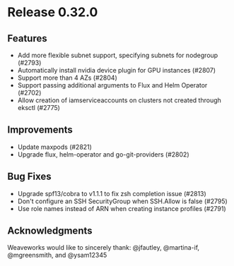 # Release 0.32.0

## Features

- Add more flexible subnet support, specifying subnets for nodegroup (#2793)
- Automatically install nvidia device plugin for GPU instances (#2807)
- Support more than 4 AZs (#2804)
- Support passing additional arguments to Flux and Helm Operator (#2702)
- Allow creation of iamserviceaccounts on clusters not created through eksctl (#2775)


## Improvements

- Update maxpods (#2821)
- Upgrade flux, helm-operator and go-git-providers (#2802)

## Bug Fixes

- Upgrade spf13/cobra to v1.1.1 to fix zsh completion issue (#2813)
- Don't configure an SSH SecurityGroup when SSH.Allow is false (#2795)
- Use role names instead of ARN when creating instance profiles (#2791)


## Acknowledgments
Weaveworks would like to sincerely thank:
  @jfautley, @martina-if, @mgreensmith, and @ysam12345
